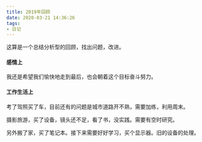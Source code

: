 ```yaml
---
title: 2019年回顾
date: 2020-03-21 14:36:26
tags:
- 日记
---
```


这算是一个总结分析型的回顾，找出问题，改进。

#### 感情上

我还是希望我们愉快地走到最后，也会朝着这个目标奋斗努力。

#### 工作生活上

考了驾照买了车，目前还有的问题是城市道路开不熟，需要加练，利用周末。

摄影旅游，买了设备，镜头还不足，看了书，没实践。需要有空时研究。

另外搬了家，买了笔记本。接下来需要好好学习，买个显示器。旧的设备的处理。
